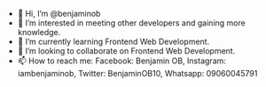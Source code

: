 - 👋 Hi, I’m @benjaminob
- 👀 I’m interested in meeting other developers and gaining more knowledge.
- 🌱 I’m currently learning Frontend Web Development.
- 💞️ I’m looking to collaborate on Frontend Web Development.
- 📫 How to reach me: Facebook: Benjamin OB, Instagram: iambenjaminob, Twitter: BenjaminOB10, Whatsapp: 09060045791

<!---
benjaminob/benjaminob is a ✨ special ✨ repository because its `README.md` (this file) appears on your GitHub profile.
You can click the Preview link to take a look at your changes.
--->
